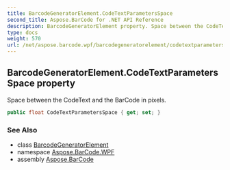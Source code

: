 ```yaml
---
title: BarcodeGeneratorElement.CodeTextParametersSpace
second_title: Aspose.BarCode for .NET API Reference
description: BarcodeGeneratorElement property. Space between the CodeText and the BarCode in pixels
type: docs
weight: 570
url: /net/aspose.barcode.wpf/barcodegeneratorelement/codetextparametersspace/
---
```

## BarcodeGeneratorElement.CodeTextParametersSpace property

Space between the CodeText and the BarCode in pixels.

```csharp
public float CodeTextParametersSpace { get; set; }
```

### See Also

* class [BarcodeGeneratorElement](../)
* namespace [Aspose.BarCode.WPF](../../barcodegeneratorelement/)
* assembly [Aspose.BarCode](../../../)


